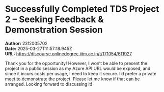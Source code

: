 # Successfully Completed TDS Project 2 – Seeking Feedback & Demonstration Session

**Author:** 23f2005702  
**Date:** 2025-03-27T11:57:18.945Z  
**URL:** https://discourse.onlinedegree.iitm.ac.in/t/171054/611927

Thank you for the opportunity! However, I won’t be able to present the project in a public session as my Azure API URL would be exposed, and since it incurs costs per usage, I need to keep it secure.
I’d prefer a private meet to demonstrate the project. Please let me know if that can be arranged. Looking forward to discussing it!
